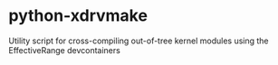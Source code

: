 # python-xdrvmake
Utility script for cross-compiling out-of-tree kernel modules using the EffectiveRange devcontainers
